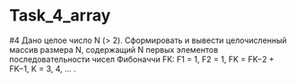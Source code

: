 # Task_4_array

#4	Дано целое число N (> 2). Сформировать и вывести целочисленный массив размера N, содержащий N первых элементов последовательности чисел Фибоначчи FK:
F1 = 1,        F2 = 1,        FK = FK−2 + FK−1,    K = 3, 4, … .
